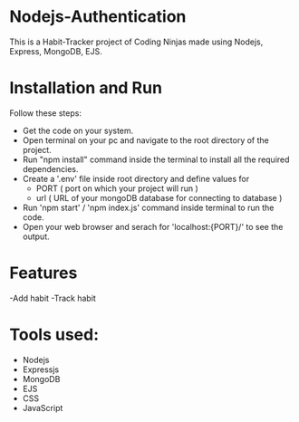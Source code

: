 # Nodejs-Authentication
  This is a Habit-Tracker project of Coding Ninjas made using Nodejs, Express, MongoDB, EJS.


# Installation and Run 
  Follow these steps:
  - Get the code on your system.
  - Open terminal on your pc and navigate to the root directory of the project.
  - Run "npm install" command inside the terminal to install all the required dependencies.
  - Create a '.env' file inside root directory and define values for
      - PORT ( port on which your project will run )
      - url ( URL of your mongoDB database for connecting to database )
  - Run 'npm start' / 'npm index.js' command inside terminal to run the code.
  - Open your web browser and serach for 'localhost:{PORT}/' to see the output.

# Features
  -Add habit
  -Track habit

# Tools used:
  - Nodejs
  - Expressjs
  - MongoDB
  - EJS
  - CSS
  - JavaScript
